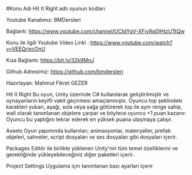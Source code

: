 #Konu Adı
Hit It Right adlı oyunun kodları

Youtube Kanalımız: BMDersleri

Bağlantı: https://www.youtube.com/channel/UCIdYgV-XFjv9q0IHtzUTtQw

Konu ile ilgili Youtube Video Linki : https://www.youtube.com/watch?v=VEEQrixcOnU

Kısa Bağlantı: https://bit.ly/32k9MnJ

Github Adresimiz: https://github.com/bmdersleri

Hazırlayan: Mahmut Fikret GEZER

Hit It Right
Bu oyun, Unity üzerinde C# kullanılarak geliştirilmiştir ve oynayanların keyifli vakit geçirmesi amaçlanmıştır. Oyuncu top şeklindeki karakteri yukarı, aşağı, sola veya sağa götürerek top ile aynı renge sahip, wall olarak tanımlanan objelere çarpar ve böylece oyuncu +1 puan kazanır. Oyuncu bu yaptığını tekrar ederek en yüksek puana ulaşmaya çalışır.

Assets
Oyun yapımında kullanılan; animasyonlar, materyaller, prefab objeleri, sahneler, script dosyaları ve ses dosyaları gibi dosyaları içerir.

Packages
Editör ile birlikte yüklenen Unity'nin tüm temel özelliklerini ve gerektiğinde yükleyebileceğiniz diğer paketleri içerir.

Project Settings
Uygulama için tanımlanan bazı ayarları içerir
